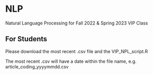 # NLP
Natural Language Processing for Fall 2022 & Spring 2023 VIP Class

## For Students
Please download the most recent .csv file and the VIP_NPL_script.R

The most recent .csv will have a date within the file name, e.g. article_coding_yyyymmdd.csv
